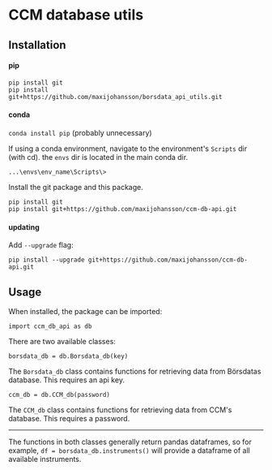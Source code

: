 # CCM database utils
## Installation
#### pip
```pip install git```  
```pip install git+https://github.com/maxijohansson/borsdata_api_utils.git```
#### conda
```conda install pip```	(probably unnecessary)

If using a conda environment, navigate to the environment's `Scripts` dir (with cd). the `envs` dir is located in the main conda dir.

```...\envs\env_name\Scripts\>```

Install the git package and this package.

```pip install git```  
```pip install git+https://github.com/maxijohansson/ccm-db-api.git```

#### updating
Add  `--upgrade` flag:

```pip install --upgrade git+https://github.com/maxijohansson/ccm-db-api.git```

## Usage
When installed, the package can be imported:

```import ccm_db_api as db```

There are two available classes:

```borsdata_db = db.Borsdata_db(key)```

The `Borsdata_db` class contains functions for retrieving data from Börsdatas database. This requires an api key.

```ccm_db = db.CCM_db(password)```

The `CCM_db` class contains functions for retrieving data from CCM's database. This requires a password.
___
The functions in both classes generally return pandas dataframes, so for example, ```df = borsdata_db.instruments()``` will provide a dataframe of all available instruments.


